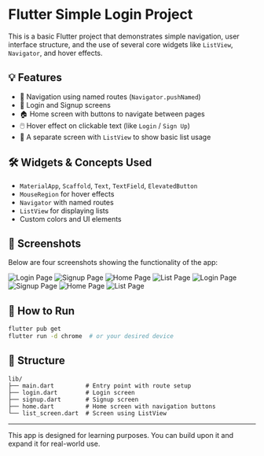 
# Flutter Simple Login Project

This is a basic Flutter project that demonstrates simple navigation, user interface structure, and the use of several core widgets like `ListView`, `Navigator`, and hover effects.

## 💡 Features

- 🧭 Navigation using named routes (`Navigator.pushNamed`)
- 🧍 Login and Signup screens
- 🏠 Home screen with buttons to navigate between pages
- 🖱️ Hover effect on clickable text (like `Login` / `Sign Up`)
- 📜 A separate screen with `ListView` to show basic list usage

## 🛠️ Widgets & Concepts Used

- `MaterialApp`, `Scaffold`, `Text`, `TextField`, `ElevatedButton`
- `MouseRegion` for hover effects
- `Navigator` with named routes
- `ListView` for displaying lists
- Custom colors and UI elements

## 📸 Screenshots

Below are four screenshots showing the functionality of the app:

![Login Page](screenshots/login.png)
![Signup Page](screenshots/signup.png)
![Home Page](screenshots/home.png)
![List Page](screenshots/list.png)
![Login Page](login.png)
![Signup Page](signup.png)
![Home Page](home.png)
![List Page](list.png)

## 🚀 How to Run

```bash
flutter pub get
flutter run -d chrome  # or your desired device
```

## 📁 Structure

```
lib/
├── main.dart         # Entry point with route setup
├── login.dart        # Login screen
├── signup.dart       # Signup screen
├── home.dart         # Home screen with navigation buttons
└── list_screen.dart  # Screen using ListView
```

---

This app is designed for learning purposes. You can build upon it and expand it for real-world use.
